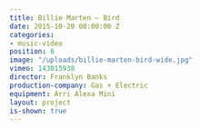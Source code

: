 ```yaml
---
title: Billie Marten — Bird
date: 2015-10-20 00:00:00 Z
categories:
- music-video
position: 6
image: "/uploads/billie-marten-bird-wide.jpg"
vimeo: 143015938
director: Franklyn Banks
production-company: Gas + Electric
equipment: Arri Alexa Mini
layout: project
is-shown: true
---
```


